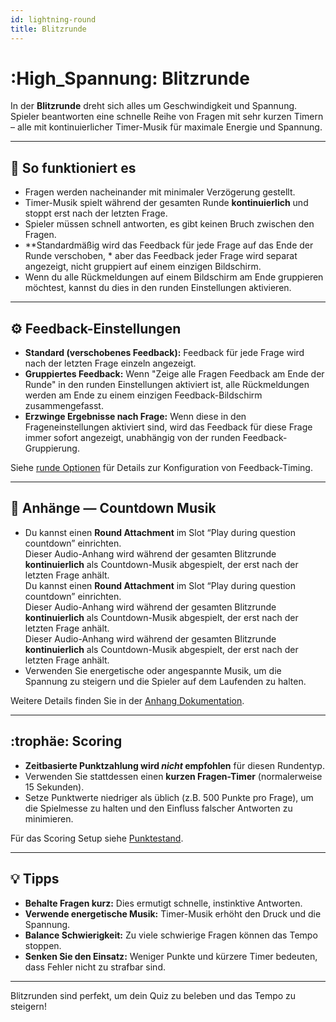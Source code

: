 ```yaml
---
id: lightning-round
title: Blitzrunde
---
```


# :High_Spannung: Blitzrunde

In der **Blitzrunde** dreht sich alles um Geschwindigkeit und Spannung. Spieler beantworten eine schnelle Reihe von Fragen mit sehr kurzen Timern – alle mit kontinuierlicher Timer-Musik für maximale Energie und Spannung.

---

## 📝 So funktioniert es

- Fragen werden nacheinander mit minimaler Verzögerung gestellt.
- Timer-Musik spielt während der gesamten Runde **kontinuierlich** und stoppt erst nach der letzten Frage.
- Spieler müssen schnell antworten, es gibt keinen Bruch zwischen den Fragen.
- \*\*Standardmäßig wird das Feedback für jede Frage auf das Ende der Runde verschoben, \* aber das Feedback jeder Frage wird separat angezeigt, nicht gruppiert auf einem einzigen Bildschirm.
- Wenn du alle Rückmeldungen auf einem Bildschirm am Ende gruppieren möchtest, kannst du dies in den runden Einstellungen aktivieren.

---

## ⚙️ Feedback-Einstellungen

- **Standard (verschobenes Feedback):** Feedback für jede Frage wird nach der letzten Frage einzeln angezeigt.
- **Gruppiertes Feedback:** Wenn "Zeige alle Fragen Feedback am Ende der Runde" in den runden Einstellungen aktiviert ist, alle Rückmeldungen werden am Ende zu einem einzigen Feedback-Bildschirm zusammengefasst.
- **Erzwinge Ergebnisse nach Frage:** Wenn diese in den Frageneinstellungen aktiviert sind, wird das Feedback für diese Frage immer sofort angezeigt, unabhängig von der runden Feedback-Gruppierung.

Siehe [runde Optionen](../editor/008-round-options.md) für Details zur Konfiguration von Feedback-Timing.

---

## 🎵 Anhänge — Countdown Musik

- Du kannst einen **Round Attachment** im Slot “Play during question countdown” einrichten.\
  Dieser Audio-Anhang wird während der gesamten Blitzrunde **kontinuierlich** als Countdown-Musik abgespielt, der erst nach der letzten Frage anhält.\
  Du kannst einen **Round Attachment** im Slot “Play during question countdown” einrichten.\
  Dieser Audio-Anhang wird während der gesamten Blitzrunde **kontinuierlich** als Countdown-Musik abgespielt, der erst nach der letzten Frage anhält.\
  Dieser Audio-Anhang wird während der gesamten Blitzrunde **kontinuierlich** als Countdown-Musik abgespielt, der erst nach der letzten Frage anhält.
- Verwenden Sie energetische oder angespannte Musik, um die Spannung zu steigern und die Spieler auf dem Laufenden zu halten.

Weitere Details finden Sie in der [Anhang Dokumentation](../editor/006-attachments.md).

---

## :trophäe: Scoring

- **Zeitbasierte Punktzahlung wird _nicht_ empfohlen** für diesen Rundentyp.
- Verwenden Sie stattdessen einen **kurzen Fragen-Timer** (normalerweise 15 Sekunden).
- Setze Punktwerte niedriger als üblich (z.B. 500 Punkte pro Frage), um die Spielmesse zu halten und den Einfluss falscher Antworten zu minimieren.

Für das Scoring Setup siehe [Punktestand](../editor/008-round-options.md#scoring).

---

## 💡 Tipps

- **Behalte Fragen kurz:** Dies ermutigt schnelle, instinktive Antworten.
- **Verwende energetische Musik:** Timer-Musik erhöht den Druck und die Spannung.
- **Balance Schwierigkeit:** Zu viele schwierige Fragen können das Tempo stoppen.
- **Senken Sie den Einsatz:** Weniger Punkte und kürzere Timer bedeuten, dass Fehler nicht zu strafbar sind.

---

Blitzrunden sind perfekt, um dein Quiz zu beleben und das Tempo zu steigern!
